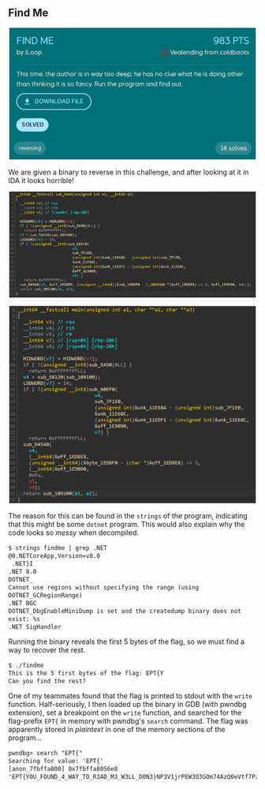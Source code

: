 ## Find Me
<p align="center">
    <img src="img/find_me_chall.png" alt="Challenge" width="500"/>
</p>

We are given a binary to reverse in this challenge, and after looking at it in IDA it looks horrible!
<p align="center">
    <img src="img/find_me_ida1.png" alt="Ida1" width="500"/>
</p>
<p align="center">
    <img src="img/find_me_ida2.png" alt="Ida2" width="500"/>
</p>

The reason for this can be found in the `strings` of the program, indicating that this might be some `dotnet` program. This would also explain why the code looks so *messy* when decompiled.
```
$ strings findme | grep .NET
@0.NETCoreApp,Version=v8.0
 .NET}I
.NET 8.0
DOTNET_
Cannot use regions without specifying the range (using DOTNET_GCRegionRange)
.NET BGC
DOTNET_DbgEnableMiniDump is set and the createdump binary does not exist: %s
.NET SigHandler
```

Running the binary reveals the first 5 bytes of the flag, so we must find a way to recover the rest.
```
$ ./findme
This is the 5 first bytes of the flag: EPT{Y
Can you find the rest?
```

One of my teammates found that the flag is printed to stdout with the `write` function. Half-seriously, I then loaded up the binary in GDB (with pwndbg extension), set a breakpoint on the `write` function, and searched for the flag-prefix `EPT{` in memory with pwndbg's `search` command. The flag was apparently stored in *plaintext* in one of the memory sections of the program...
```
pwndbg> search "EPT{"
Searching for value: 'EPT{'
[anon_7fbffa800] 0x7fbffa8056e8 'EPT{YOU_FOUND_4_WAY_TO_R3AD_M3_W3LL_DON3}NP3V1jrPEW3O3GOm74AzQ0eVtf7PzEno9OpwU6cA'
```
